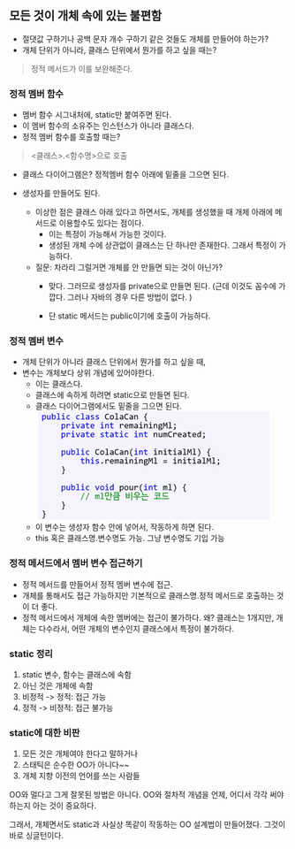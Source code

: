 ## 모든 것이 개체 속에 있는 불편함
- 절댓값 구하기나 공백 문자 개수 구하기 같은 것들도 개체를 만들어야 하는가?
- 개체 단위가 아니라, 클래스 단위에서 뭔가를 하고 싶을 때는?

> 정적 메서드가 이를 보완해준다. 

### 정적 멤버 함수
- 멤버 함수 시그내처에, static만 붙여주면 된다. 
- 이 멤버 함수의 소유주는 인스턴스가 아니라 클래스다.
- 정적 멤버 함수를 호출할 때는? 
> <클래스>.<함수명>으로 호출

- 클래스 다이어그램은?
정적멤버 함수 아래에 밑줄을 그으면 된다.

- 생성자를 만들어도 된다.
  - 이상한 점은 클래스 아래 있다고 하면서도, 개체를 생성했을 때 개체 아래에 메서드로 이용할수도 있다는 점이다.
    - 이는 특정이 가능해서 가능한 것이다.
    - 생성된 개체 수에 상관없이 클래스는 단 하나만 존재한다. 그래서 특정이 가능하다.
  - 질문: 차라리 그럴거면 개체를 안 만들면 되는 것이 아닌가?
    - 맞다. 그러므로 생성자를 private으로 만들면 된다.  (근데 이것도 꼼수에 가깝다. 그러나 자바의 경우 다른 방법이 없다. )
  
    - 단 static 메서드는 public이기에 호출이 가능하다.

### 정적 멤버 변수
- 개체 단위가 아니라 클래스 단위에서 뭔가를 하고 싶을 때,
- 변수는 개체보다 상위 개념에 있어야한다. 
  - 이는 클래스다. 
  - 클래스에 속하게 하려면 static으로 만들면 된다.
  - 클래스 다이어그램에서도 밑줄을 그으면 된다.
![img.png](img.png)
  - 이 변수는 생성자 함수 안에 넣어서, 작동하게 하면 된다. 
  - this 혹은 클래스명.변수명도 가능. 그냥 변수명도 기입 가능

### 정적 메서드에서 멤버 변수 접근하기
- 정적 메서드를 만들어서 정적 멤버 변수에 접근.
- 개체를 통해서도 접근 가능하지만 기본적으로 클래스명.정적 메서드로 호출하는 것이 더 좋다.
- 정적 메서드에서 개체에 속한 멤버에는 접근이 불가하다.
왜? 클래스는 1개지만, 개체는 다수라서, 어떤 개체의 변수인지 클래스에서 특정이 불가하다.

### static 정리
1. static 변수, 함수는 클래스에 속함
2. 아닌 것은 개체에 속함
3. 비정적 -> 정적: 접근 가능
4. 정적 -> 비정적: 접근 불가능

### static에 대한 비판
1. 모든 것은 개체여야 한다고 말하거나
2. 스태틱은 순수한 OO가 아니다~~
3. 개체 지향 이전의 언어를 쓰는 사람들

OO와 멀다고 그게 잘못된 방법은 아니다.
OO와 절차적 개념을 언제, 어디서 각각 써야하는지 아는 것이 중요하다.

그래서, 개체면서도 static과 사실상 똑같이 작동하는 OO 설계법이 만들어졌다.
그것이 바로 싱글턴이다.